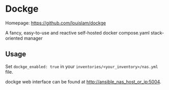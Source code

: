 # Dockge

Homepage: <https://github.com/louislam/dockge>

A fancy, easy-to-use and reactive self-hosted docker compose.yaml stack-oriented manager

## Usage

Set `dockge_enabled: true` in your `inventories/<your_inventory>/nas.yml` file.

dockge web interface can be found at <http://ansible_nas_host_or_ip:5004>.
